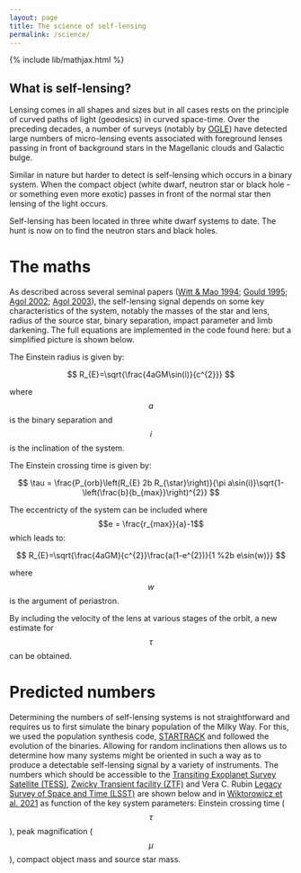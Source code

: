 ```yaml
---
layout: page
title: The science of self-lensing
permalink: /science/
---
```


{% include lib/mathjax.html %}

## What is self-lensing?

Lensing comes in all shapes and sizes but in all cases rests on the principle of curved paths of light (geodesics) in curved space-time. Over the preceding decades, a number of surveys (notably by [OGLE](https://ogle.astrouw.edu.pl/)) have detected large numbers of micro-lensing events associated with foreground lenses passing in front of background stars in the Magellanic clouds and Galactic bulge. 

Similar in nature but harder to detect is self-lensing which occurs in a binary system. When the compact object (white dwarf, neutron star or black hole - or something even more exotic) passes in front of the normal star then lensing of the light occurs. 

Self-lensing has been located in three white dwarf systems to date. The hunt is now on to find the neutron stars and black holes.

# The maths

As described across several seminal papers ([Witt & Mao 1994](https://ui.adsabs.harvard.edu/abs/1994ApJ...430..505W/abstract); [Gould 1995](https://ui.adsabs.harvard.edu/abs/1995ApJ...446..541G/abstract); [Agol 2002](https://ui.adsabs.harvard.edu/abs/2002ApJ...579..430A/abstract); [Agol 2003](https://ui.adsabs.harvard.edu/abs/2003ApJ...594..449A/abstract)), the self-lensing signal depends on some key characteristics of the system, notably the masses of the star and lens, radius of the source star, binary separation, impact parameter and limb darkening. The full equations are implemented in the code found here: <ADDURL for the current code> but a simplified picture is shown below.

The Einstein radius is given by:

$$
R_{E}=\sqrt{\frac{4aGM\sin(i)}{c^{2}}}
$$
  
where $$a$$ is the binary separation and $$i$$ is the inclination of the system.

The Einstein crossing time is given by: 
  
$$
\tau = \frac{P_{orb}\left(R_{E} 2b R_{\star}\right)}{\pi a\sin(i)}\sqrt{1-\left(\frac{b}{b_{max}}\right)^{2}}
$$
  
The eccentricty of the system can be included where $$e = \frac{r_{max}}{a}-1$$ which leads to:
  
$$
R_{E}=\sqrt{\frac{4aGM}{c^{2}}\frac{a(1-e^{2})}{1 %2b e\sin(w)}}
$$

where $$w$$ is the argument of periastron.  
  
By including the velocity of the lens at various stages of the orbit, a new estimate for $$\tau$$ can be obtained.
  
  
  
# Predicted  numbers
  
Determining the numbers of self-lensing systems is not straightforward and requires us to first simulate the binary population of the Milky Way. For this, we used the population synthesis code, [STARTRACK](https://ui.adsabs.harvard.edu/abs/2008ApJS..174..223B/abstract) and followed the evolution of the binaries. Allowing for random inclinations then allows us to determine how many systems might be oriented in such a way as to produce a detectable self-lensing signal by a variety of instruments. The numbers which should be accessible to the [Transiting Exoplanet Survey Satellite (TESS)](https://tess.mit.edu/), [Zwicky Transient facility (ZTF)](https://www.ztf.caltech.edu/) and Vera C. Rubin [Legacy Survey of Space and Time (LSST)](https://www.lsst.org/) are shown below and in [Wiktorowicz et al. 2021](https://ui.adsabs.harvard.edu/abs/2021MNRAS.507..374W/abstract) as function of the key system parameters: Einstein crossing time ($$\tau$$), peak magnification ($$\mu$$), compact object mass and source star mass. 
